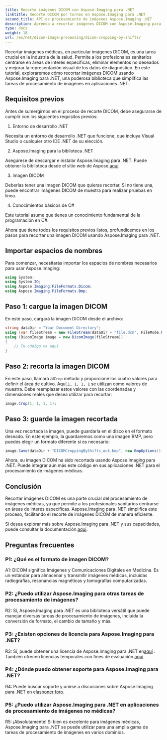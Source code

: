```yaml
---
title: Recorte imágenes DICOM con Aspose.Imaging para .NET
linktitle: Recorte DICOM por turnos en Aspose.Imaging para .NET
second_title: API de procesamiento de imágenes Aspose.Imaging .NET
description: Aprenda a recortar imágenes DICOM con Aspose.Imaging para .NET. Mejore el procesamiento de imágenes médicas con esta guía paso a paso.
type: docs
weight: 18
url: /es/net/dicom-image-processing/dicom-cropping-by-shifts/
---
```

Recortar imágenes médicas, en particular imágenes DICOM, es una tarea crucial en la industria de la salud. Permite a los profesionales sanitarios centrarse en áreas de interés específicas, eliminar elementos no deseados y mejorar la representación visual de los datos de diagnóstico. En este tutorial, exploraremos cómo recortar imágenes DICOM usando Aspose.Imaging para .NET, una poderosa biblioteca que simplifica las tareas de procesamiento de imágenes en aplicaciones .NET.

## Requisitos previos

Antes de sumergirnos en el proceso de recorte DICOM, debe asegurarse de cumplir con los siguientes requisitos previos:

1. Entorno de desarrollo .NET

Necesita un entorno de desarrollo .NET que funcione, que incluya Visual Studio o cualquier otro IDE .NET de su elección.

2. Aspose.Imaging para la biblioteca .NET

 Asegúrese de descargar e instalar Aspose.Imaging para .NET. Puede obtener la biblioteca desde el sitio web de Aspose.[aquí](https://releases.aspose.com/imaging/net/).

3. Imagen DICOM

Deberías tener una imagen DICOM que quieras recortar. Si no tiene una, puede encontrar imágenes DICOM de muestra para realizar pruebas en línea.

4. Conocimientos básicos de C#

Este tutorial asume que tienes un conocimiento fundamental de la programación en C#.

Ahora que tiene todos los requisitos previos listos, profundicemos en los pasos para recortar una imagen DICOM usando Aspose.Imaging para .NET.

## Importar espacios de nombres

Para comenzar, necesitarás importar los espacios de nombres necesarios para usar Aspose.Imaging:

```csharp
using System;
using System.IO;
using Aspose.Imaging.FileFormats.Dicom;
using Aspose.Imaging.FileFormats.Bmp;
```

## Paso 1: cargue la imagen DICOM

En este paso, cargará la imagen DICOM desde el archivo:

```csharp
string dataDir = "Your Document Directory";
using (var fileStream = new FileStream(dataDir + "file.dcm", FileMode.Open, FileAccess.Read))
using (DicomImage image = new DicomImage(fileStream))
{
    // Tu código va aquí
}
```

## Paso 2: recorta la imagen DICOM

 En este paso, llamará al`Crop` método y proporcione los cuatro valores para definir el área de cultivo. Aquí,`1, 1, 1, 1` se utilizan como valores de muestra. Debe reemplazar estos valores con las coordenadas y dimensiones reales que desea utilizar para recortar:

```csharp
image.Crop(1, 1, 1, 1);
```

## Paso 3: guarde la imagen recortada

Una vez recortada la imagen, puede guardarla en el disco en el formato deseado. En este ejemplo, la guardaremos como una imagen BMP, pero puedes elegir un formato diferente si es necesario:

```csharp
image.Save(dataDir + "DICOMCroppingByShifts_out.bmp", new BmpOptions());
```

Ahora, su imagen DICOM ha sido recortada usando Aspose.Imaging para .NET. Puede integrar aún más este código en sus aplicaciones .NET para el procesamiento de imágenes médicas.

## Conclusión

Recortar imágenes DICOM es una parte crucial del procesamiento de imágenes médicas, ya que permite a los profesionales sanitarios centrarse en áreas de interés específicas. Aspose.Imaging para .NET simplifica este proceso, facilitando el recorte de imágenes DICOM de manera eficiente.

 Si desea explorar más sobre Aspose.Imaging para .NET y sus capacidades, puede consultar la documentación.[aquí](https://reference.aspose.com/imaging/net/). 

## Preguntas frecuentes

### P1: ¿Qué es el formato de imagen DICOM?

A1: DICOM significa Imágenes y Comunicaciones Digitales en Medicina. Es un estándar para almacenar y transmitir imágenes médicas, incluidas radiografías, resonancias magnéticas y tomografías computarizadas.

### P2: ¿Puedo utilizar Aspose.Imaging para otras tareas de procesamiento de imágenes?

R2: Sí, Aspose.Imaging para .NET es una biblioteca versátil que puede manejar diversas tareas de procesamiento de imágenes, incluida la conversión de formato, el cambio de tamaño y más.

### P3: ¿Existen opciones de licencia para Aspose.Imaging para .NET?

 R3: Sí, puede obtener una licencia de Aspose.Imaging para .NET en[aquí](https://purchase.aspose.com/buy) . También ofrecen licencias temporales con fines de evaluación.[aquí](https://purchase.aspose.com/temporary-license/).

### P4: ¿Dónde puedo obtener soporte para Aspose.Imaging para .NET?

 R4: Puede buscar soporte y unirse a discusiones sobre Aspose.Imaging para .NET en el[asponer foro](https://forum.aspose.com/).

### P5: ¿Puedo utilizar Aspose.Imaging para .NET en aplicaciones de procesamiento de imágenes no médicas?

R5: ¡Absolutamente! Si bien es excelente para imágenes médicas, Aspose.Imaging para .NET se puede utilizar para una amplia gama de tareas de procesamiento de imágenes en varios dominios.